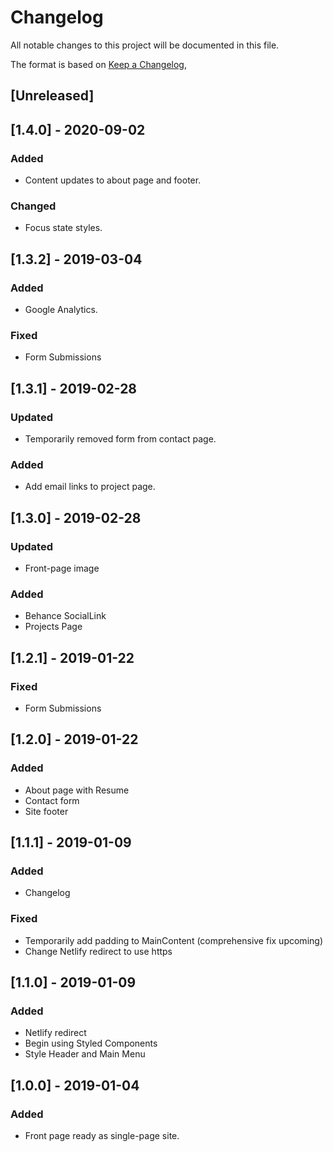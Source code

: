 # Changelog
All notable changes to this project will be documented in this file.

The format is based on [Keep a Changelog](https://keepachangelog.com/en/1.0.0/),

## [Unreleased]

## [1.4.0] - 2020-09-02
### Added
- Content updates to about page and footer.

### Changed
- Focus state styles.


## [1.3.2] - 2019-03-04
### Added
- Google Analytics.

### Fixed
- Form Submissions


## [1.3.1] - 2019-02-28
### Updated
- Temporarily removed form from contact page.

### Added
- Add email links to project page.


## [1.3.0] - 2019-02-28
### Updated
- Front-page image

### Added
- Behance SocialLink
- Projects Page


## [1.2.1] - 2019-01-22
### Fixed
- Form Submissions


## [1.2.0] - 2019-01-22
### Added
- About page with Resume
- Contact form
- Site footer


## [1.1.1] - 2019-01-09
### Added
- Changelog

### Fixed
- Temporarily add padding to MainContent (comprehensive fix upcoming)
- Change Netlify redirect to use https


## [1.1.0] - 2019-01-09
### Added
- Netlify redirect
- Begin using Styled Components
- Style Header and Main Menu


## [1.0.0] - 2019-01-04
### Added
- Front page ready as single-page site.
